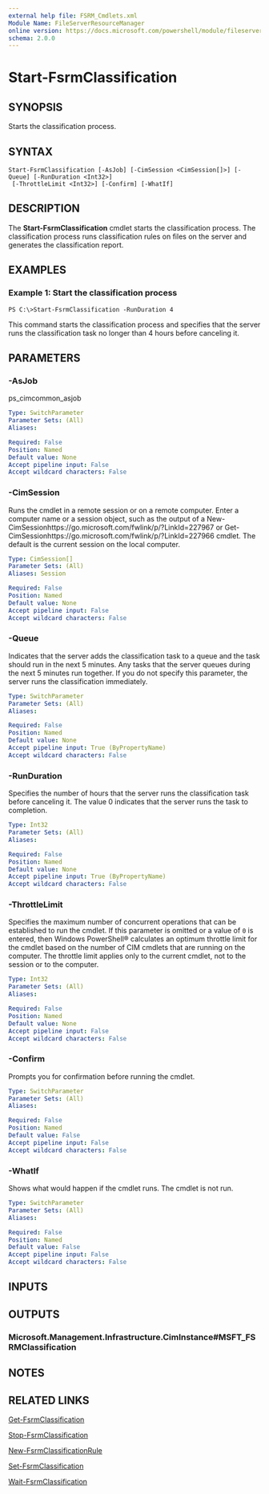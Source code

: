 ```yaml
---
external help file: FSRM_Cmdlets.xml
Module Name: FileServerResourceManager
online version: https://docs.microsoft.com/powershell/module/fileserverresourcemanager/start-fsrmclassification?view=windowsserver2012-ps&wt.mc_id=ps-gethelp
schema: 2.0.0
---
```


# Start-FsrmClassification

## SYNOPSIS
Starts the classification process.

## SYNTAX

```
Start-FsrmClassification [-AsJob] [-CimSession <CimSession[]>] [-Queue] [-RunDuration <Int32>]
 [-ThrottleLimit <Int32>] [-Confirm] [-WhatIf]
```

## DESCRIPTION
The **Start-FsrmClassification** cmdlet starts the classification process.
The classification process runs classification rules on files on the server and generates the classification report.

## EXAMPLES

### Example 1: Start the classification process
```
PS C:\>Start-FsrmClassification -RunDuration 4
```

This command starts the classification process and specifies that the server runs the classification task no longer than 4 hours before canceling it.

## PARAMETERS

### -AsJob
ps_cimcommon_asjob

```yaml
Type: SwitchParameter
Parameter Sets: (All)
Aliases: 

Required: False
Position: Named
Default value: None
Accept pipeline input: False
Accept wildcard characters: False
```

### -CimSession
Runs the cmdlet in a remote session or on a remote computer.
Enter a computer name or a session object, such as the output of a New-CimSessionhttps://go.microsoft.com/fwlink/p/?LinkId=227967 or Get-CimSessionhttps://go.microsoft.com/fwlink/p/?LinkId=227966 cmdlet.
The default is the current session on the local computer.

```yaml
Type: CimSession[]
Parameter Sets: (All)
Aliases: Session

Required: False
Position: Named
Default value: None
Accept pipeline input: False
Accept wildcard characters: False
```

### -Queue
Indicates that the server adds the classification task to a queue and the task should run in the next 5 minutes.
Any tasks that the server queues during the next 5 minutes run together.
If you do not specify this parameter, the server runs the classification immediately.

```yaml
Type: SwitchParameter
Parameter Sets: (All)
Aliases: 

Required: False
Position: Named
Default value: None
Accept pipeline input: True (ByPropertyName)
Accept wildcard characters: False
```

### -RunDuration
Specifies the number of hours that the server runs the classification task before canceling it.
The value 0 indicates that the server runs the task to completion.

```yaml
Type: Int32
Parameter Sets: (All)
Aliases: 

Required: False
Position: Named
Default value: None
Accept pipeline input: True (ByPropertyName)
Accept wildcard characters: False
```

### -ThrottleLimit
Specifies the maximum number of concurrent operations that can be established to run the cmdlet.
If this parameter is omitted or a value of `0` is entered, then Windows PowerShell® calculates an optimum throttle limit for the cmdlet based on the number of CIM cmdlets that are running on the computer.
The throttle limit applies only to the current cmdlet, not to the session or to the computer.

```yaml
Type: Int32
Parameter Sets: (All)
Aliases: 

Required: False
Position: Named
Default value: None
Accept pipeline input: False
Accept wildcard characters: False
```

### -Confirm
Prompts you for confirmation before running the cmdlet.

```yaml
Type: SwitchParameter
Parameter Sets: (All)
Aliases: 

Required: False
Position: Named
Default value: False
Accept pipeline input: False
Accept wildcard characters: False
```

### -WhatIf
Shows what would happen if the cmdlet runs.
The cmdlet is not run.

```yaml
Type: SwitchParameter
Parameter Sets: (All)
Aliases: 

Required: False
Position: Named
Default value: False
Accept pipeline input: False
Accept wildcard characters: False
```

## INPUTS

## OUTPUTS

### Microsoft.Management.Infrastructure.CimInstance#MSFT_FSRMClassification

## NOTES

## RELATED LINKS

[Get-FsrmClassification](./Get-FsrmClassification.md)

[Stop-FsrmClassification](./Stop-FsrmClassification.md)

[New-FsrmClassificationRule](./New-FsrmClassificationRule.md)

[Set-FsrmClassification](./Set-FsrmClassification.md)

[Wait-FsrmClassification](./Wait-FsrmClassification.md)


